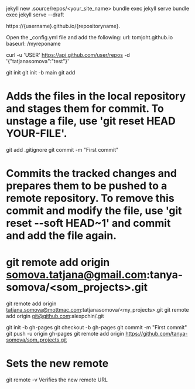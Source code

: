 jekyll new .source/repos/<your_site_name>
bundle exec jekyll serve
bundle exec jekyll serve --draft

https://{username}.github.io/{repositoryname}.

Open the _config.yml file and add the following:
url: tomjoht.github.io
baseurl: /myreponame


curl -u 'USER' https://api.github.com/user/repos -d '{"tatjanasomova":"test"}'


git init
git init -b main
git add
# Adds the files in the local repository and stages them for commit. To unstage a file, use 'git reset HEAD YOUR-FILE'.
git add .gitignore
git commit -m "First commit"
# Commits the tracked changes and prepares them to be pushed to a remote repository. To remove this commit and modify the file, use 'git reset --soft HEAD~1' and commit and add the file again.
# git remote add origin somova.tatjana@gmail.com:tanya-somova/<som_projects>.git
git remote add origin tatjana.somova@mottmac.com:tatjanasomova/<my_projects>.git
git remote add origin git@github.com:alexpchin/<reponame>.git

git init -b gh-pages
git checkout -b gh-pages
git commit -m "First commit"
git push -u origin gh-pages
git remote add origin https://github.com/tanya-somova/som_projects.git
# Sets the new remote
git remote -v
Verifies the new remote URL